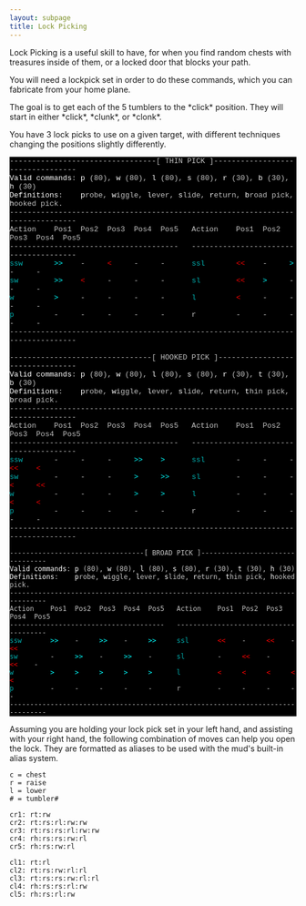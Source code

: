 ```yaml
---
layout: subpage
title: Lock Picking
---
```


Lock Picking is a useful skill to have, for when you find random chests with
treasures inside of them, or a locked door that blocks your path.

You will need a lockpick set in order to do these commands, which you can fabricate
from your home plane.

The goal is to get each of the 5 tumblers to the \*click\* position. They will start in either \*click\*, \*clunk\*, or \*clonk\*. 

You have 3 lock picks to use on a given target, with different techniques changing the
positions slightly differently.

<!-- Produced by MUSHclient v 5.05 - www.mushclient.com -->
<pre style="background-color: black;"><code><font size=2 face="Courier New, FixedSys, Lucida Console, Courier New, Courier"><font color="#C0C0C0">---------------------------------[ THIN PICK ]---------------------------------
</font><font color="#FFFFFF">Valid commands</font><font color="#C0C0C0">: </font><font color="#FFFFFF">p</font><font color="#C0C0C0"> (80), </font><font color="#FFFFFF">w</font><font color="#C0C0C0"> (80), </font><font color="#FFFFFF">l</font><font color="#C0C0C0"> (80), </font><font color="#FFFFFF">s</font><font color="#C0C0C0"> (80), </font><font color="#FFFFFF">r</font><font color="#C0C0C0"> (30), </font><font color="#FFFFFF">b</font><font color="#C0C0C0"> (30), </font><font color="#FFFFFF">h</font><font color="#C0C0C0"> (30)
</font><font color="#FFFFFF">Definitions</font><font color="#C0C0C0">:    </font><font color="#FFFFFF">p</font><font color="#C0C0C0">robe, </font><font color="#FFFFFF">w</font><font color="#C0C0C0">iggle, </font><font color="#FFFFFF">l</font><font color="#C0C0C0">ever, </font><font color="#FFFFFF">s</font><font color="#C0C0C0">lide, </font><font color="#FFFFFF">r</font><font color="#C0C0C0">eturn, </font><font color="#FFFFFF">b</font><font color="#C0C0C0">road pick, </font><font color="#FFFFFF">h</font><font color="#C0C0C0">ooked pick.
-------------------------------------------------------------------------------
Action    Pos1  Pos2  Pos3  Pos4  Pos5   Action    Pos1  Pos2  Pos3  Pos4  Pos5
--------------------------------------   --------------------------------------
</font><font color="#00AFAF">ssw     </font><font color="#C0C0C0">  </font><font color="#00FFFF">&gt;&gt;  </font><font color="#C0C0C0">  -     </font><font color="#FF0000">&lt;   </font><font color="#C0C0C0">  -     -      </font><font color="#00AFAF">ssl     </font><font color="#C0C0C0">  </font><font color="#FF0000">&lt;&lt;  </font><font color="#C0C0C0">  -     </font><font color="#00FFFF">&gt;   </font><font color="#C0C0C0">  -     -   
</font><font color="#00AFAF">sw      </font><font color="#C0C0C0">  </font><font color="#00FFFF">&gt;&gt;  </font><font color="#C0C0C0">  </font><font color="#FF0000">&lt;   </font><font color="#C0C0C0">  -     -     -      </font><font color="#00AFAF">sl      </font><font color="#C0C0C0">  </font><font color="#FF0000">&lt;&lt;  </font><font color="#C0C0C0">  </font><font color="#00FFFF">&gt;   </font><font color="#C0C0C0">  -     -     -   
</font><font color="#00AFAF">w       </font><font color="#C0C0C0">  </font><font color="#00FFFF">&gt;   </font><font color="#C0C0C0">  -     -     -     -      </font><font color="#00AFAF">l       </font><font color="#C0C0C0">  </font><font color="#FF0000">&lt;   </font><font color="#C0C0C0">  -     -     -     -   
</font><font color="#00AFAF">p       </font><font color="#C0C0C0">  -     -     -     -     -      r         -     -     -     -     -   
-------------------------------------------------------------------------------
</font>
<font color="#C0C0C0">--------------------------------[ HOOKED PICK ]--------------------------------
</font><font color="#FFFFFF">Valid commands</font><font color="#C0C0C0">: </font><font color="#FFFFFF">p</font><font color="#C0C0C0"> (80), </font><font color="#FFFFFF">w</font><font color="#C0C0C0"> (80), </font><font color="#FFFFFF">l</font><font color="#C0C0C0"> (80), </font><font color="#FFFFFF">s</font><font color="#C0C0C0"> (80), </font><font color="#FFFFFF">r</font><font color="#C0C0C0"> (30), </font><font color="#FFFFFF">t</font><font color="#C0C0C0"> (30), </font><font color="#FFFFFF">b</font><font color="#C0C0C0"> (30)
</font><font color="#FFFFFF">Definitions</font><font color="#C0C0C0">:    </font><font color="#FFFFFF">p</font><font color="#C0C0C0">robe, </font><font color="#FFFFFF">w</font><font color="#C0C0C0">iggle, </font><font color="#FFFFFF">l</font><font color="#C0C0C0">ever, </font><font color="#FFFFFF">s</font><font color="#C0C0C0">lide, </font><font color="#FFFFFF">r</font><font color="#C0C0C0">eturn, </font><font color="#FFFFFF">t</font><font color="#C0C0C0">hin pick, </font><font color="#FFFFFF">b</font><font color="#C0C0C0">road pick.
-------------------------------------------------------------------------------
Action    Pos1  Pos2  Pos3  Pos4  Pos5   Action    Pos1  Pos2  Pos3  Pos4  Pos5
--------------------------------------   --------------------------------------
</font><font color="#00AFAF">ssw     </font><font color="#C0C0C0">  -     -     -     </font><font color="#00FFFF">&gt;&gt;  </font><font color="#C0C0C0">  </font><font color="#00FFFF">&gt;   </font><font color="#C0C0C0">   </font><font color="#00AFAF">ssl     </font><font color="#C0C0C0">  -     -     -     </font><font color="#FF0000">&lt;&lt;  </font><font color="#C0C0C0">  </font><font color="#FF0000">&lt;   
</font><font color="#00AFAF">sw      </font><font color="#C0C0C0">  -     -     -     </font><font color="#00FFFF">&gt;   </font><font color="#C0C0C0">  </font><font color="#00FFFF">&gt;&gt;  </font><font color="#C0C0C0">   </font><font color="#00AFAF">sl      </font><font color="#C0C0C0">  -     -     -     </font><font color="#FF0000">&lt;   </font><font color="#C0C0C0">  </font><font color="#FF0000">&lt;&lt;  
</font><font color="#00AFAF">w       </font><font color="#C0C0C0">  -     -     -     </font><font color="#00FFFF">&gt;   </font><font color="#C0C0C0">  </font><font color="#00FFFF">&gt;   </font><font color="#C0C0C0">   </font><font color="#00AFAF">l       </font><font color="#C0C0C0">  -     -     -     </font><font color="#FF0000">&lt;   </font><font color="#C0C0C0">  </font><font color="#FF0000">&lt;   
</font><font color="#00AFAF">p       </font><font color="#C0C0C0">  -     -     -     -     -      r         -     -     -     -     -   
-------------------------------------------------------------------------------
</font></font>
<font color="#C0C0C0">---------------------------------[ BROAD PICK ]--------------------------------
</font><font color="#FFFFFF">Valid commands</font><font color="#C0C0C0">: </font><font color="#FFFFFF">p</font><font color="#C0C0C0"> (80), </font><font color="#FFFFFF">w</font><font color="#C0C0C0"> (80), </font><font color="#FFFFFF">l</font><font color="#C0C0C0"> (80), </font><font color="#FFFFFF">s</font><font color="#C0C0C0"> (80), </font><font color="#FFFFFF">r</font><font color="#C0C0C0"> (30), </font><font color="#FFFFFF">t</font><font color="#C0C0C0"> (30), </font><font color="#FFFFFF">h</font><font color="#C0C0C0"> (30)
</font><font color="#FFFFFF">Definitions</font><font color="#C0C0C0">:    </font><font color="#FFFFFF">p</font><font color="#C0C0C0">robe, </font><font color="#FFFFFF">w</font><font color="#C0C0C0">iggle, </font><font color="#FFFFFF">l</font><font color="#C0C0C0">ever, </font><font color="#FFFFFF">s</font><font color="#C0C0C0">lide, </font><font color="#FFFFFF">r</font><font color="#C0C0C0">eturn, </font><font color="#FFFFFF">t</font><font color="#C0C0C0">hin pick, </font><font color="#FFFFFF">h</font><font color="#C0C0C0">ooked pick.
-------------------------------------------------------------------------------
Action    Pos1  Pos2  Pos3  Pos4  Pos5   Action    Pos1  Pos2  Pos3  Pos4  Pos5
--------------------------------------   --------------------------------------
</font><font color="#00AFAF">ssw     </font><font color="#C0C0C0">  </font><font color="#00FFFF">&gt;&gt;  </font><font color="#C0C0C0">  -     </font><font color="#00FFFF">&gt;&gt;  </font><font color="#C0C0C0">  -     </font><font color="#00FFFF">&gt;&gt;  </font><font color="#C0C0C0">   </font><font color="#00AFAF">ssl     </font><font color="#C0C0C0">  </font><font color="#FF0000">&lt;&lt;  </font><font color="#C0C0C0">  -     </font><font color="#FF0000">&lt;&lt;  </font><font color="#C0C0C0">  -     </font><font color="#FF0000">&lt;&lt;  
</font><font color="#00AFAF">sw      </font><font color="#C0C0C0">  -     </font><font color="#00FFFF">&gt;&gt;  </font><font color="#C0C0C0">  -     </font><font color="#00FFFF">&gt;&gt;  </font><font color="#C0C0C0">  -      </font><font color="#00AFAF">sl      </font><font color="#C0C0C0">  -     </font><font color="#FF0000">&lt;&lt;  </font><font color="#C0C0C0">  -     </font><font color="#FF0000">&lt;&lt;  </font><font color="#C0C0C0">  -   
</font><font color="#00AFAF">w       </font><font color="#C0C0C0">  </font><font color="#00FFFF">&gt;   </font><font color="#C0C0C0">  </font><font color="#00FFFF">&gt;   </font><font color="#C0C0C0">  </font><font color="#00FFFF">&gt;   </font><font color="#C0C0C0">  </font><font color="#00FFFF">&gt;   </font><font color="#C0C0C0">  </font><font color="#00FFFF">&gt;   </font><font color="#C0C0C0">   </font><font color="#00AFAF">l       </font><font color="#C0C0C0">  </font><font color="#FF0000">&lt;   </font><font color="#C0C0C0">  </font><font color="#FF0000">&lt;   </font><font color="#C0C0C0">  </font><font color="#FF0000">&lt;   </font><font color="#C0C0C0">  </font><font color="#FF0000">&lt;   </font><font color="#C0C0C0">  </font><font color="#FF0000">&lt;   
</font><font color="#00AFAF">p       </font><font color="#C0C0C0">  -     -     -     -     -      r         -     -     -     -     -   
-------------------------------------------------------------------------------
</font></font></code></pre>

Assuming you are holding your lock pick set in your left hand, and assisting with
your right hand, the following combination of moves can help you open the lock. 
They are formatted as aliases to be used with the mud's built-in alias system.

```
c = chest
r = raise
l = lower
# = tumbler#

cr1: rt:rw
cr2: rt:rs:rl:rw:rw
cr3: rt:rs:rs:rl:rw:rw
cr4: rh:rs:rs:rw:rl
cr5: rh:rs:rw:rl

cl1: rt:rl
cl2: rt:rs:rw:rl:rl
cl3: rt:rs:rs:rw:rl:rl
cl4: rh:rs:rs:rl:rw
cl5: rh:rs:rl:rw
```